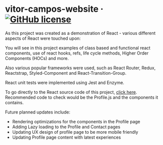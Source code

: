 # vitor-campos-website &middot; [![GitHub license](https://img.shields.io/badge/license-MIT-blue.svg)](https://github.com/vcamp314/vitor-campos-website/blob/master/LICENSE)

As this project was created as a demonstration of React - various different aspects of React were touched upon:

You will see in this project examples of class based and functional react components, use of react hooks, refs, life cycle methods, Higher Order Components (HOCs) and more.

Also various popular frameworks were used, such as React Router, Redux, Reactstrap, Styled-Component and React-Transition-Group.

React unit tests were implemented using Jest and Enzyme.

To go directly to the React source code of this project, [click here](https://github.com/vcamp314/vitor-campos-website/tree/master/resources/js/components).
Recommended code to check would be the Profile.js and the components it contains.


Future planned updates include:

* Rendering optimizations for the components in the Profile page
* Adding Lazy loading to the Profile and Contact pages
* Updating UX design of profile page to be more mobile friendly
* Updating Profile page content with latest experiences



